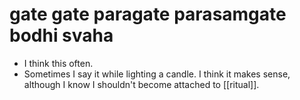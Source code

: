 # gate gate paragate parasamgate bodhi svaha

- I think this often.
- Sometimes I say it while lighting a candle. I think it makes sense, although I know I shouldn't become attached to [[ritual]].
